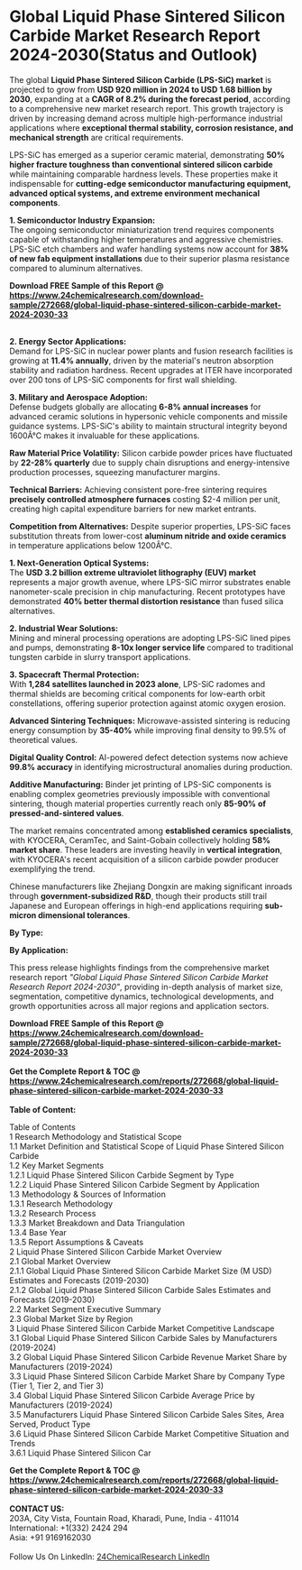 <h1>Global Liquid Phase Sintered Silicon Carbide Market Research Report 2024-2030(Status and Outlook)</h1><p>The global <strong>Liquid Phase Sintered Silicon Carbide (LPS-SiC) market</strong> is projected to grow from <strong>USD 920 million in 2024 to USD 1.68 billion by 2030</strong>, expanding at a <strong>CAGR of 8.2% during the forecast period</strong>, according to a comprehensive new market research report. This growth trajectory is driven by increasing demand across multiple high-performance industrial applications where <strong>exceptional thermal stability, corrosion resistance, and mechanical strength</strong> are critical requirements.</p><p>LPS-SiC has emerged as a superior ceramic material, demonstrating <strong>50% higher fracture toughness than conventional sintered silicon carbide</strong> while maintaining comparable hardness levels. These properties make it indispensable for <strong>cutting-edge semiconductor manufacturing equipment, advanced optical systems, and extreme environment mechanical components</strong>.</p><p><strong>1. Semiconductor Industry Expansion:</strong><br>
The ongoing semiconductor miniaturization trend requires components capable of withstanding higher temperatures and aggressive chemistries. LPS-SiC etch chambers and wafer handling systems now account for <strong>38% of new fab equipment installations</strong> due to their superior plasma resistance compared to aluminum alternatives.</p><div><b>Download FREE Sample of this Report @ 
            <a href="https://www.24chemicalresearch.com/download-sample/272668/global-liquid-phase-sintered-silicon-carbide-market-2024-2030-33">
            https://www.24chemicalresearch.com/download-sample/272668/global-liquid-phase-sintered-silicon-carbide-market-2024-2030-33</a></b></div><br><p><strong>2. Energy Sector Applications:</strong><br>
Demand for LPS-SiC in nuclear power plants and fusion research facilities is growing at <strong>11.4% annually</strong>, driven by the material's neutron absorption stability and radiation hardness. Recent upgrades at ITER have incorporated over 200 tons of LPS-SiC components for first wall shielding.</p><p><strong>3. Military and Aerospace Adoption:</strong><br>
Defense budgets globally are allocating <strong>6-8% annual increases</strong> for advanced ceramic solutions in hypersonic vehicle components and missile guidance systems. LPS-SiC's ability to maintain structural integrity beyond 1600Â°C makes it invaluable for these applications.</p><p><strong>Raw Material Price Volatility:</strong> Silicon carbide powder prices have fluctuated by <strong>22-28% quarterly</strong> due to supply chain disruptions and energy-intensive production processes, squeezing manufacturer margins.</p><p><strong>Technical Barriers:</strong> Achieving consistent pore-free sintering requires <strong>precisely controlled atmosphere furnaces</strong> costing $2-4 million per unit, creating high capital expenditure barriers for new market entrants.</p><p><strong>Competition from Alternatives:</strong> Despite superior properties, LPS-SiC faces substitution threats from lower-cost <strong>aluminum nitride and oxide ceramics</strong> in temperature applications below 1200Â°C.</p><p><strong>1. Next-Generation Optical Systems:</strong><br>
The <strong>USD 3.2 billion extreme ultraviolet lithography (EUV) market</strong> represents a major growth avenue, where LPS-SiC mirror substrates enable nanometer-scale precision in chip manufacturing. Recent prototypes have demonstrated <strong>40% better thermal distortion resistance</strong> than fused silica alternatives.</p><p><strong>2. Industrial Wear Solutions:</strong><br>
Mining and mineral processing operations are adopting LPS-SiC lined pipes and pumps, demonstrating <strong>8-10x longer service life</strong> compared to traditional tungsten carbide in slurry transport applications.</p><p><strong>3. Spacecraft Thermal Protection:</strong><br>
With <strong>1,284 satellites launched in 2023 alone</strong>, LPS-SiC radomes and thermal shields are becoming critical components for low-earth orbit constellations, offering superior protection against atomic oxygen erosion.</p><p><strong>Advanced Sintering Techniques:</strong> Microwave-assisted sintering is reducing energy consumption by <strong>35-40%</strong> while improving final density to 99.5% of theoretical values.</p><p><strong>Digital Quality Control:</strong> AI-powered defect detection systems now achieve <strong>99.8% accuracy</strong> in identifying microstructural anomalies during production.</p><p><strong>Additive Manufacturing:</strong> Binder jet printing of LPS-SiC components is enabling complex geometries previously impossible with conventional sintering, though material properties currently reach only <strong>85-90% of pressed-and-sintered values</strong>.</p><p>The market remains concentrated among <strong>established ceramics specialists</strong>, with KYOCERA, CeramTec, and Saint-Gobain collectively holding <strong>58% market share</strong>. These leaders are investing heavily in <strong>vertical integration</strong>, with KYOCERA's recent acquisition of a silicon carbide powder producer exemplifying the trend.</p><p>Chinese manufacturers like Zhejiang Dongxin are making significant inroads through <strong>government-subsidized R&amp;D</strong>, though their products still trail Japanese and European offerings in high-end applications requiring <strong>sub-micron dimensional tolerances</strong>.</p><p><strong>By Type:</strong></p><p><strong>By Application:</strong></p><p>This press release highlights findings from the comprehensive market research report <em>"Global Liquid Phase Sintered Silicon Carbide Market Research Report 2024-2030"</em>, providing in-depth analysis of market size, segmentation, competitive dynamics, technological developments, and growth opportunities across all major regions and application sectors.</p><div><b>Download FREE Sample of this Report @ 
            <a href="https://www.24chemicalresearch.com/download-sample/272668/global-liquid-phase-sintered-silicon-carbide-market-2024-2030-33">
            https://www.24chemicalresearch.com/download-sample/272668/global-liquid-phase-sintered-silicon-carbide-market-2024-2030-33</a></b></div><br><div><b>Get the Complete Report & TOC @ 
            <a href="https://www.24chemicalresearch.com/reports/272668/global-liquid-phase-sintered-silicon-carbide-market-2024-2030-33">
            https://www.24chemicalresearch.com/reports/272668/global-liquid-phase-sintered-silicon-carbide-market-2024-2030-33</a></b></div><br>
            <b>Table of Content:</b><p>Table of Contents<br />
1 Research Methodology and Statistical Scope<br />
1.1 Market Definition and Statistical Scope of Liquid Phase Sintered Silicon Carbide<br />
1.2 Key Market Segments<br />
1.2.1 Liquid Phase Sintered Silicon Carbide Segment by Type<br />
1.2.2 Liquid Phase Sintered Silicon Carbide Segment by Application<br />
1.3 Methodology & Sources of Information<br />
1.3.1 Research Methodology<br />
1.3.2 Research Process<br />
1.3.3 Market Breakdown and Data Triangulation<br />
1.3.4 Base Year<br />
1.3.5 Report Assumptions & Caveats<br />
2 Liquid Phase Sintered Silicon Carbide Market Overview<br />
2.1 Global Market Overview<br />
2.1.1 Global Liquid Phase Sintered Silicon Carbide Market Size (M USD) Estimates and Forecasts (2019-2030)<br />
2.1.2 Global Liquid Phase Sintered Silicon Carbide Sales Estimates and Forecasts (2019-2030)<br />
2.2 Market Segment Executive Summary<br />
2.3 Global Market Size by Region<br />
3 Liquid Phase Sintered Silicon Carbide Market Competitive Landscape<br />
3.1 Global Liquid Phase Sintered Silicon Carbide Sales by Manufacturers (2019-2024)<br />
3.2 Global Liquid Phase Sintered Silicon Carbide Revenue Market Share by Manufacturers (2019-2024)<br />
3.3 Liquid Phase Sintered Silicon Carbide Market Share by Company Type (Tier 1, Tier 2, and Tier 3)<br />
3.4 Global Liquid Phase Sintered Silicon Carbide Average Price by Manufacturers (2019-2024)<br />
3.5 Manufacturers Liquid Phase Sintered Silicon Carbide Sales Sites, Area Served, Product Type<br />
3.6 Liquid Phase Sintered Silicon Carbide Market Competitive Situation and Trends<br />
3.6.1 Liquid Phase Sintered Silicon Car</p><div><b>Get the Complete Report & TOC @ 
            <a href="https://www.24chemicalresearch.com/reports/272668/global-liquid-phase-sintered-silicon-carbide-market-2024-2030-33">
            https://www.24chemicalresearch.com/reports/272668/global-liquid-phase-sintered-silicon-carbide-market-2024-2030-33</a></b></div><br><b>CONTACT US:</b><br>
            203A, City Vista, Fountain Road, Kharadi, Pune, India - 411014<br>
            International: +1(332) 2424 294<br>
            Asia: +91 9169162030 <br><br>
            Follow Us On LinkedIn: <a href="https://www.linkedin.com/company/24chemicalresearch/">24ChemicalResearch LinkedIn</a>